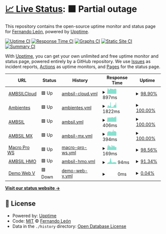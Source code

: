 # [📈 Live Status](https://fk-solutions.github.io/monitoring): <!--live status--> **🟧 Partial outage**

This repository contains the open-source uptime monitor and status page for [Fernando León](https://devtocloud.com), powered by [Upptime](https://github.com/upptime/upptime).

[![Uptime CI](https://github.com/fk-solutions/monitoring/workflows/Uptime%20CI/badge.svg)](https://github.com/fk-solutions/monitoring/actions?query=workflow%3A%22Uptime+CI%22)
[![Response Time CI](https://github.com/fk-solutions/monitoring/workflows/Response%20Time%20CI/badge.svg)](https://github.com/fk-solutions/monitoring/actions?query=workflow%3A%22Response+Time+CI%22)
[![Graphs CI](https://github.com/fk-solutions/monitoring/workflows/Graphs%20CI/badge.svg)](https://github.com/fk-solutions/monitoring/actions?query=workflow%3A%22Graphs+CI%22)
[![Static Site CI](https://github.com/fk-solutions/monitoring/workflows/Static%20Site%20CI/badge.svg)](https://github.com/fk-solutions/monitoring/actions?query=workflow%3A%22Static+Site+CI%22)
[![Summary CI](https://github.com/fk-solutions/monitoring/workflows/Summary%20CI/badge.svg)](https://github.com/fk-solutions/monitoring/actions?query=workflow%3A%22Summary+CI%22)

With [Upptime](https://upptime.js.org), you can get your own unlimited and free uptime monitor and status page, powered entirely by a GitHub repository. We use [Issues](https://github.com/fk-solutions/monitoring/issues) as incident reports, [Actions](https://github.com/fk-solutions/monitoring/actions) as uptime monitors, and [Pages](https://demo.upptime.js.org) for the status page.

<!--start: status pages-->
<!-- This summary is generated by Upptime (https://github.com/upptime/upptime) -->
<!-- Do not edit this manually, your changes will be overwritten -->
<!-- prettier-ignore -->
| URL | Status | History | Response Time | Uptime |
| --- | ------ | ------- | ------------- | ------ |
| <img alt="" src="https://favicons.githubusercontent.com/cloud.ambientesil.com" height="13"> [AMBSILCloud](https://cloud.ambientesil.com) | 🟩 Up | [ambsil-cloud.yml](https://github.com/FK-Solutions/monitoring/commits/HEAD/history/ambsil-cloud.yml) | <details><summary><img alt="Response time graph" src="./graphs/ambsil-cloud/response-time-week.png" height="20"> 897ms</summary><br><a href="https://fk-solutions.github.io/monitoring/history/ambsil-cloud"><img alt="Response time 897" src="https://img.shields.io/endpoint?url=https%3A%2F%2Fraw.githubusercontent.com%2FFK-Solutions%2Fmonitoring%2FHEAD%2Fapi%2Fambsil-cloud%2Fresponse-time.json"></a><br><a href="https://fk-solutions.github.io/monitoring/history/ambsil-cloud"><img alt="24-hour response time 889" src="https://img.shields.io/endpoint?url=https%3A%2F%2Fraw.githubusercontent.com%2FFK-Solutions%2Fmonitoring%2FHEAD%2Fapi%2Fambsil-cloud%2Fresponse-time-day.json"></a><br><a href="https://fk-solutions.github.io/monitoring/history/ambsil-cloud"><img alt="7-day response time 897" src="https://img.shields.io/endpoint?url=https%3A%2F%2Fraw.githubusercontent.com%2FFK-Solutions%2Fmonitoring%2FHEAD%2Fapi%2Fambsil-cloud%2Fresponse-time-week.json"></a><br><a href="https://fk-solutions.github.io/monitoring/history/ambsil-cloud"><img alt="30-day response time 897" src="https://img.shields.io/endpoint?url=https%3A%2F%2Fraw.githubusercontent.com%2FFK-Solutions%2Fmonitoring%2FHEAD%2Fapi%2Fambsil-cloud%2Fresponse-time-month.json"></a><br><a href="https://fk-solutions.github.io/monitoring/history/ambsil-cloud"><img alt="1-year response time 897" src="https://img.shields.io/endpoint?url=https%3A%2F%2Fraw.githubusercontent.com%2FFK-Solutions%2Fmonitoring%2FHEAD%2Fapi%2Fambsil-cloud%2Fresponse-time-year.json"></a></details> | <details><summary><a href="https://fk-solutions.github.io/monitoring/history/ambsil-cloud">98.90%</a></summary><a href="https://fk-solutions.github.io/monitoring/history/ambsil-cloud"><img alt="All-time uptime 98.90%" src="https://img.shields.io/endpoint?url=https%3A%2F%2Fraw.githubusercontent.com%2FFK-Solutions%2Fmonitoring%2FHEAD%2Fapi%2Fambsil-cloud%2Fuptime.json"></a><br><a href="https://fk-solutions.github.io/monitoring/history/ambsil-cloud"><img alt="24-hour uptime 97.58%" src="https://img.shields.io/endpoint?url=https%3A%2F%2Fraw.githubusercontent.com%2FFK-Solutions%2Fmonitoring%2FHEAD%2Fapi%2Fambsil-cloud%2Fuptime-day.json"></a><br><a href="https://fk-solutions.github.io/monitoring/history/ambsil-cloud"><img alt="7-day uptime 98.90%" src="https://img.shields.io/endpoint?url=https%3A%2F%2Fraw.githubusercontent.com%2FFK-Solutions%2Fmonitoring%2FHEAD%2Fapi%2Fambsil-cloud%2Fuptime-week.json"></a><br><a href="https://fk-solutions.github.io/monitoring/history/ambsil-cloud"><img alt="30-day uptime 98.90%" src="https://img.shields.io/endpoint?url=https%3A%2F%2Fraw.githubusercontent.com%2FFK-Solutions%2Fmonitoring%2FHEAD%2Fapi%2Fambsil-cloud%2Fuptime-month.json"></a><br><a href="https://fk-solutions.github.io/monitoring/history/ambsil-cloud"><img alt="1-year uptime 98.90%" src="https://img.shields.io/endpoint?url=https%3A%2F%2Fraw.githubusercontent.com%2FFK-Solutions%2Fmonitoring%2FHEAD%2Fapi%2Fambsil-cloud%2Fuptime-year.json"></a></details>
| <img alt="" src="https://favicons.githubusercontent.com/ambientesproductosdelimpieza.com" height="13"> [Ambientes](https://ambientesproductosdelimpieza.com) | 🟩 Up | [ambientes.yml](https://github.com/FK-Solutions/monitoring/commits/HEAD/history/ambientes.yml) | <details><summary><img alt="Response time graph" src="./graphs/ambientes/response-time-week.png" height="20"> 1822ms</summary><br><a href="https://fk-solutions.github.io/monitoring/history/ambientes"><img alt="Response time 1991" src="https://img.shields.io/endpoint?url=https%3A%2F%2Fraw.githubusercontent.com%2FFK-Solutions%2Fmonitoring%2FHEAD%2Fapi%2Fambientes%2Fresponse-time.json"></a><br><a href="https://fk-solutions.github.io/monitoring/history/ambientes"><img alt="24-hour response time 2606" src="https://img.shields.io/endpoint?url=https%3A%2F%2Fraw.githubusercontent.com%2FFK-Solutions%2Fmonitoring%2FHEAD%2Fapi%2Fambientes%2Fresponse-time-day.json"></a><br><a href="https://fk-solutions.github.io/monitoring/history/ambientes"><img alt="7-day response time 1822" src="https://img.shields.io/endpoint?url=https%3A%2F%2Fraw.githubusercontent.com%2FFK-Solutions%2Fmonitoring%2FHEAD%2Fapi%2Fambientes%2Fresponse-time-week.json"></a><br><a href="https://fk-solutions.github.io/monitoring/history/ambientes"><img alt="30-day response time 1991" src="https://img.shields.io/endpoint?url=https%3A%2F%2Fraw.githubusercontent.com%2FFK-Solutions%2Fmonitoring%2FHEAD%2Fapi%2Fambientes%2Fresponse-time-month.json"></a><br><a href="https://fk-solutions.github.io/monitoring/history/ambientes"><img alt="1-year response time 1991" src="https://img.shields.io/endpoint?url=https%3A%2F%2Fraw.githubusercontent.com%2FFK-Solutions%2Fmonitoring%2FHEAD%2Fapi%2Fambientes%2Fresponse-time-year.json"></a></details> | <details><summary><a href="https://fk-solutions.github.io/monitoring/history/ambientes">100.00%</a></summary><a href="https://fk-solutions.github.io/monitoring/history/ambientes"><img alt="All-time uptime 100.00%" src="https://img.shields.io/endpoint?url=https%3A%2F%2Fraw.githubusercontent.com%2FFK-Solutions%2Fmonitoring%2FHEAD%2Fapi%2Fambientes%2Fuptime.json"></a><br><a href="https://fk-solutions.github.io/monitoring/history/ambientes"><img alt="24-hour uptime 100.00%" src="https://img.shields.io/endpoint?url=https%3A%2F%2Fraw.githubusercontent.com%2FFK-Solutions%2Fmonitoring%2FHEAD%2Fapi%2Fambientes%2Fuptime-day.json"></a><br><a href="https://fk-solutions.github.io/monitoring/history/ambientes"><img alt="7-day uptime 100.00%" src="https://img.shields.io/endpoint?url=https%3A%2F%2Fraw.githubusercontent.com%2FFK-Solutions%2Fmonitoring%2FHEAD%2Fapi%2Fambientes%2Fuptime-week.json"></a><br><a href="https://fk-solutions.github.io/monitoring/history/ambientes"><img alt="30-day uptime 100.00%" src="https://img.shields.io/endpoint?url=https%3A%2F%2Fraw.githubusercontent.com%2FFK-Solutions%2Fmonitoring%2FHEAD%2Fapi%2Fambientes%2Fuptime-month.json"></a><br><a href="https://fk-solutions.github.io/monitoring/history/ambientes"><img alt="1-year uptime 100.00%" src="https://img.shields.io/endpoint?url=https%3A%2F%2Fraw.githubusercontent.com%2FFK-Solutions%2Fmonitoring%2FHEAD%2Fapi%2Fambientes%2Fuptime-year.json"></a></details>
| <img alt="" src="https://favicons.githubusercontent.com/ambsil.com.mx" height="13"> [AMBSIL](http://ambsil.com.mx) | 🟩 Up | [ambsil.yml](https://github.com/FK-Solutions/monitoring/commits/HEAD/history/ambsil.yml) | <details><summary><img alt="Response time graph" src="./graphs/ambsil/response-time-week.png" height="20"> 406ms</summary><br><a href="https://fk-solutions.github.io/monitoring/history/ambsil"><img alt="Response time 409" src="https://img.shields.io/endpoint?url=https%3A%2F%2Fraw.githubusercontent.com%2FFK-Solutions%2Fmonitoring%2FHEAD%2Fapi%2Fambsil%2Fresponse-time.json"></a><br><a href="https://fk-solutions.github.io/monitoring/history/ambsil"><img alt="24-hour response time 422" src="https://img.shields.io/endpoint?url=https%3A%2F%2Fraw.githubusercontent.com%2FFK-Solutions%2Fmonitoring%2FHEAD%2Fapi%2Fambsil%2Fresponse-time-day.json"></a><br><a href="https://fk-solutions.github.io/monitoring/history/ambsil"><img alt="7-day response time 406" src="https://img.shields.io/endpoint?url=https%3A%2F%2Fraw.githubusercontent.com%2FFK-Solutions%2Fmonitoring%2FHEAD%2Fapi%2Fambsil%2Fresponse-time-week.json"></a><br><a href="https://fk-solutions.github.io/monitoring/history/ambsil"><img alt="30-day response time 409" src="https://img.shields.io/endpoint?url=https%3A%2F%2Fraw.githubusercontent.com%2FFK-Solutions%2Fmonitoring%2FHEAD%2Fapi%2Fambsil%2Fresponse-time-month.json"></a><br><a href="https://fk-solutions.github.io/monitoring/history/ambsil"><img alt="1-year response time 409" src="https://img.shields.io/endpoint?url=https%3A%2F%2Fraw.githubusercontent.com%2FFK-Solutions%2Fmonitoring%2FHEAD%2Fapi%2Fambsil%2Fresponse-time-year.json"></a></details> | <details><summary><a href="https://fk-solutions.github.io/monitoring/history/ambsil">100.00%</a></summary><a href="https://fk-solutions.github.io/monitoring/history/ambsil"><img alt="All-time uptime 98.35%" src="https://img.shields.io/endpoint?url=https%3A%2F%2Fraw.githubusercontent.com%2FFK-Solutions%2Fmonitoring%2FHEAD%2Fapi%2Fambsil%2Fuptime.json"></a><br><a href="https://fk-solutions.github.io/monitoring/history/ambsil"><img alt="24-hour uptime 100.00%" src="https://img.shields.io/endpoint?url=https%3A%2F%2Fraw.githubusercontent.com%2FFK-Solutions%2Fmonitoring%2FHEAD%2Fapi%2Fambsil%2Fuptime-day.json"></a><br><a href="https://fk-solutions.github.io/monitoring/history/ambsil"><img alt="7-day uptime 100.00%" src="https://img.shields.io/endpoint?url=https%3A%2F%2Fraw.githubusercontent.com%2FFK-Solutions%2Fmonitoring%2FHEAD%2Fapi%2Fambsil%2Fuptime-week.json"></a><br><a href="https://fk-solutions.github.io/monitoring/history/ambsil"><img alt="30-day uptime 98.35%" src="https://img.shields.io/endpoint?url=https%3A%2F%2Fraw.githubusercontent.com%2FFK-Solutions%2Fmonitoring%2FHEAD%2Fapi%2Fambsil%2Fuptime-month.json"></a><br><a href="https://fk-solutions.github.io/monitoring/history/ambsil"><img alt="1-year uptime 98.35%" src="https://img.shields.io/endpoint?url=https%3A%2F%2Fraw.githubusercontent.com%2FFK-Solutions%2Fmonitoring%2FHEAD%2Fapi%2Fambsil%2Fuptime-year.json"></a></details>
| <img alt="" src="https://favicons.githubusercontent.com/ambsil.mx" height="13"> [AMBSIL MX](http://ambsil.mx) | 🟩 Up | [ambsil-mx.yml](https://github.com/FK-Solutions/monitoring/commits/HEAD/history/ambsil-mx.yml) | <details><summary><img alt="Response time graph" src="./graphs/ambsil-mx/response-time-week.png" height="20"> 394ms</summary><br><a href="https://fk-solutions.github.io/monitoring/history/ambsil-mx"><img alt="Response time 454" src="https://img.shields.io/endpoint?url=https%3A%2F%2Fraw.githubusercontent.com%2FFK-Solutions%2Fmonitoring%2FHEAD%2Fapi%2Fambsil-mx%2Fresponse-time.json"></a><br><a href="https://fk-solutions.github.io/monitoring/history/ambsil-mx"><img alt="24-hour response time 389" src="https://img.shields.io/endpoint?url=https%3A%2F%2Fraw.githubusercontent.com%2FFK-Solutions%2Fmonitoring%2FHEAD%2Fapi%2Fambsil-mx%2Fresponse-time-day.json"></a><br><a href="https://fk-solutions.github.io/monitoring/history/ambsil-mx"><img alt="7-day response time 394" src="https://img.shields.io/endpoint?url=https%3A%2F%2Fraw.githubusercontent.com%2FFK-Solutions%2Fmonitoring%2FHEAD%2Fapi%2Fambsil-mx%2Fresponse-time-week.json"></a><br><a href="https://fk-solutions.github.io/monitoring/history/ambsil-mx"><img alt="30-day response time 454" src="https://img.shields.io/endpoint?url=https%3A%2F%2Fraw.githubusercontent.com%2FFK-Solutions%2Fmonitoring%2FHEAD%2Fapi%2Fambsil-mx%2Fresponse-time-month.json"></a><br><a href="https://fk-solutions.github.io/monitoring/history/ambsil-mx"><img alt="1-year response time 454" src="https://img.shields.io/endpoint?url=https%3A%2F%2Fraw.githubusercontent.com%2FFK-Solutions%2Fmonitoring%2FHEAD%2Fapi%2Fambsil-mx%2Fresponse-time-year.json"></a></details> | <details><summary><a href="https://fk-solutions.github.io/monitoring/history/ambsil-mx">100.00%</a></summary><a href="https://fk-solutions.github.io/monitoring/history/ambsil-mx"><img alt="All-time uptime 98.35%" src="https://img.shields.io/endpoint?url=https%3A%2F%2Fraw.githubusercontent.com%2FFK-Solutions%2Fmonitoring%2FHEAD%2Fapi%2Fambsil-mx%2Fuptime.json"></a><br><a href="https://fk-solutions.github.io/monitoring/history/ambsil-mx"><img alt="24-hour uptime 100.00%" src="https://img.shields.io/endpoint?url=https%3A%2F%2Fraw.githubusercontent.com%2FFK-Solutions%2Fmonitoring%2FHEAD%2Fapi%2Fambsil-mx%2Fuptime-day.json"></a><br><a href="https://fk-solutions.github.io/monitoring/history/ambsil-mx"><img alt="7-day uptime 100.00%" src="https://img.shields.io/endpoint?url=https%3A%2F%2Fraw.githubusercontent.com%2FFK-Solutions%2Fmonitoring%2FHEAD%2Fapi%2Fambsil-mx%2Fuptime-week.json"></a><br><a href="https://fk-solutions.github.io/monitoring/history/ambsil-mx"><img alt="30-day uptime 98.35%" src="https://img.shields.io/endpoint?url=https%3A%2F%2Fraw.githubusercontent.com%2FFK-Solutions%2Fmonitoring%2FHEAD%2Fapi%2Fambsil-mx%2Fuptime-month.json"></a><br><a href="https://fk-solutions.github.io/monitoring/history/ambsil-mx"><img alt="1-year uptime 98.35%" src="https://img.shields.io/endpoint?url=https%3A%2F%2Fraw.githubusercontent.com%2FFK-Solutions%2Fmonitoring%2FHEAD%2Fapi%2Fambsil-mx%2Fuptime-year.json"></a></details>
| <img alt="" src="https://favicons.githubusercontent.com/portalmacropro.com.mx" height="13"> [Macro Pro WS](http://portalmacropro.com.mx/srvCFDi33/service1.asmx) | 🟩 Up | [macro-pro-ws.yml](https://github.com/FK-Solutions/monitoring/commits/HEAD/history/macro-pro-ws.yml) | <details><summary><img alt="Response time graph" src="./graphs/macro-pro-ws/response-time-week.png" height="20"> 169ms</summary><br><a href="https://fk-solutions.github.io/monitoring/history/macro-pro-ws"><img alt="Response time 179" src="https://img.shields.io/endpoint?url=https%3A%2F%2Fraw.githubusercontent.com%2FFK-Solutions%2Fmonitoring%2FHEAD%2Fapi%2Fmacro-pro-ws%2Fresponse-time.json"></a><br><a href="https://fk-solutions.github.io/monitoring/history/macro-pro-ws"><img alt="24-hour response time 160" src="https://img.shields.io/endpoint?url=https%3A%2F%2Fraw.githubusercontent.com%2FFK-Solutions%2Fmonitoring%2FHEAD%2Fapi%2Fmacro-pro-ws%2Fresponse-time-day.json"></a><br><a href="https://fk-solutions.github.io/monitoring/history/macro-pro-ws"><img alt="7-day response time 169" src="https://img.shields.io/endpoint?url=https%3A%2F%2Fraw.githubusercontent.com%2FFK-Solutions%2Fmonitoring%2FHEAD%2Fapi%2Fmacro-pro-ws%2Fresponse-time-week.json"></a><br><a href="https://fk-solutions.github.io/monitoring/history/macro-pro-ws"><img alt="30-day response time 179" src="https://img.shields.io/endpoint?url=https%3A%2F%2Fraw.githubusercontent.com%2FFK-Solutions%2Fmonitoring%2FHEAD%2Fapi%2Fmacro-pro-ws%2Fresponse-time-month.json"></a><br><a href="https://fk-solutions.github.io/monitoring/history/macro-pro-ws"><img alt="1-year response time 179" src="https://img.shields.io/endpoint?url=https%3A%2F%2Fraw.githubusercontent.com%2FFK-Solutions%2Fmonitoring%2FHEAD%2Fapi%2Fmacro-pro-ws%2Fresponse-time-year.json"></a></details> | <details><summary><a href="https://fk-solutions.github.io/monitoring/history/macro-pro-ws">98.56%</a></summary><a href="https://fk-solutions.github.io/monitoring/history/macro-pro-ws"><img alt="All-time uptime 98.83%" src="https://img.shields.io/endpoint?url=https%3A%2F%2Fraw.githubusercontent.com%2FFK-Solutions%2Fmonitoring%2FHEAD%2Fapi%2Fmacro-pro-ws%2Fuptime.json"></a><br><a href="https://fk-solutions.github.io/monitoring/history/macro-pro-ws"><img alt="24-hour uptime 97.51%" src="https://img.shields.io/endpoint?url=https%3A%2F%2Fraw.githubusercontent.com%2FFK-Solutions%2Fmonitoring%2FHEAD%2Fapi%2Fmacro-pro-ws%2Fuptime-day.json"></a><br><a href="https://fk-solutions.github.io/monitoring/history/macro-pro-ws"><img alt="7-day uptime 98.56%" src="https://img.shields.io/endpoint?url=https%3A%2F%2Fraw.githubusercontent.com%2FFK-Solutions%2Fmonitoring%2FHEAD%2Fapi%2Fmacro-pro-ws%2Fuptime-week.json"></a><br><a href="https://fk-solutions.github.io/monitoring/history/macro-pro-ws"><img alt="30-day uptime 98.83%" src="https://img.shields.io/endpoint?url=https%3A%2F%2Fraw.githubusercontent.com%2FFK-Solutions%2Fmonitoring%2FHEAD%2Fapi%2Fmacro-pro-ws%2Fuptime-month.json"></a><br><a href="https://fk-solutions.github.io/monitoring/history/macro-pro-ws"><img alt="1-year uptime 98.83%" src="https://img.shields.io/endpoint?url=https%3A%2F%2Fraw.githubusercontent.com%2FFK-Solutions%2Fmonitoring%2FHEAD%2Fapi%2Fmacro-pro-ws%2Fuptime-year.json"></a></details>
| <img alt="" src="https://favicons.githubusercontent.com/null" height="13"> [AMBSIL HMO](ambienteshmo.fortiddns.com) | 🟩 Up | [ambsil-hmo.yml](https://github.com/FK-Solutions/monitoring/commits/HEAD/history/ambsil-hmo.yml) | <details><summary><img alt="Response time graph" src="./graphs/ambsil-hmo/response-time-week.png" height="20"> 94ms</summary><br><a href="https://fk-solutions.github.io/monitoring/history/ambsil-hmo"><img alt="Response time 94" src="https://img.shields.io/endpoint?url=https%3A%2F%2Fraw.githubusercontent.com%2FFK-Solutions%2Fmonitoring%2FHEAD%2Fapi%2Fambsil-hmo%2Fresponse-time.json"></a><br><a href="https://fk-solutions.github.io/monitoring/history/ambsil-hmo"><img alt="24-hour response time 100" src="https://img.shields.io/endpoint?url=https%3A%2F%2Fraw.githubusercontent.com%2FFK-Solutions%2Fmonitoring%2FHEAD%2Fapi%2Fambsil-hmo%2Fresponse-time-day.json"></a><br><a href="https://fk-solutions.github.io/monitoring/history/ambsil-hmo"><img alt="7-day response time 94" src="https://img.shields.io/endpoint?url=https%3A%2F%2Fraw.githubusercontent.com%2FFK-Solutions%2Fmonitoring%2FHEAD%2Fapi%2Fambsil-hmo%2Fresponse-time-week.json"></a><br><a href="https://fk-solutions.github.io/monitoring/history/ambsil-hmo"><img alt="30-day response time 94" src="https://img.shields.io/endpoint?url=https%3A%2F%2Fraw.githubusercontent.com%2FFK-Solutions%2Fmonitoring%2FHEAD%2Fapi%2Fambsil-hmo%2Fresponse-time-month.json"></a><br><a href="https://fk-solutions.github.io/monitoring/history/ambsil-hmo"><img alt="1-year response time 94" src="https://img.shields.io/endpoint?url=https%3A%2F%2Fraw.githubusercontent.com%2FFK-Solutions%2Fmonitoring%2FHEAD%2Fapi%2Fambsil-hmo%2Fresponse-time-year.json"></a></details> | <details><summary><a href="https://fk-solutions.github.io/monitoring/history/ambsil-hmo">91.34%</a></summary><a href="https://fk-solutions.github.io/monitoring/history/ambsil-hmo"><img alt="All-time uptime 91.34%" src="https://img.shields.io/endpoint?url=https%3A%2F%2Fraw.githubusercontent.com%2FFK-Solutions%2Fmonitoring%2FHEAD%2Fapi%2Fambsil-hmo%2Fuptime.json"></a><br><a href="https://fk-solutions.github.io/monitoring/history/ambsil-hmo"><img alt="24-hour uptime 97.67%" src="https://img.shields.io/endpoint?url=https%3A%2F%2Fraw.githubusercontent.com%2FFK-Solutions%2Fmonitoring%2FHEAD%2Fapi%2Fambsil-hmo%2Fuptime-day.json"></a><br><a href="https://fk-solutions.github.io/monitoring/history/ambsil-hmo"><img alt="7-day uptime 91.34%" src="https://img.shields.io/endpoint?url=https%3A%2F%2Fraw.githubusercontent.com%2FFK-Solutions%2Fmonitoring%2FHEAD%2Fapi%2Fambsil-hmo%2Fuptime-week.json"></a><br><a href="https://fk-solutions.github.io/monitoring/history/ambsil-hmo"><img alt="30-day uptime 91.34%" src="https://img.shields.io/endpoint?url=https%3A%2F%2Fraw.githubusercontent.com%2FFK-Solutions%2Fmonitoring%2FHEAD%2Fapi%2Fambsil-hmo%2Fuptime-month.json"></a><br><a href="https://fk-solutions.github.io/monitoring/history/ambsil-hmo"><img alt="1-year uptime 91.34%" src="https://img.shields.io/endpoint?url=https%3A%2F%2Fraw.githubusercontent.com%2FFK-Solutions%2Fmonitoring%2FHEAD%2Fapi%2Fambsil-hmo%2Fuptime-year.json"></a></details>
| <img alt="" src="https://favicons.githubusercontent.com/demo.org" height="13"> [Demo Web V](https://demo.org) | 🟥 Down | [demo-web-v.yml](https://github.com/FK-Solutions/monitoring/commits/HEAD/history/demo-web-v.yml) | <details><summary><img alt="Response time graph" src="./graphs/demo-web-v/response-time-week.png" height="20"> 0ms</summary><br><a href="https://fk-solutions.github.io/monitoring/history/demo-web-v"><img alt="Response time 0" src="https://img.shields.io/endpoint?url=https%3A%2F%2Fraw.githubusercontent.com%2FFK-Solutions%2Fmonitoring%2FHEAD%2Fapi%2Fdemo-web-v%2Fresponse-time.json"></a><br><a href="https://fk-solutions.github.io/monitoring/history/demo-web-v"><img alt="24-hour response time 0" src="https://img.shields.io/endpoint?url=https%3A%2F%2Fraw.githubusercontent.com%2FFK-Solutions%2Fmonitoring%2FHEAD%2Fapi%2Fdemo-web-v%2Fresponse-time-day.json"></a><br><a href="https://fk-solutions.github.io/monitoring/history/demo-web-v"><img alt="7-day response time 0" src="https://img.shields.io/endpoint?url=https%3A%2F%2Fraw.githubusercontent.com%2FFK-Solutions%2Fmonitoring%2FHEAD%2Fapi%2Fdemo-web-v%2Fresponse-time-week.json"></a><br><a href="https://fk-solutions.github.io/monitoring/history/demo-web-v"><img alt="30-day response time 0" src="https://img.shields.io/endpoint?url=https%3A%2F%2Fraw.githubusercontent.com%2FFK-Solutions%2Fmonitoring%2FHEAD%2Fapi%2Fdemo-web-v%2Fresponse-time-month.json"></a><br><a href="https://fk-solutions.github.io/monitoring/history/demo-web-v"><img alt="1-year response time 0" src="https://img.shields.io/endpoint?url=https%3A%2F%2Fraw.githubusercontent.com%2FFK-Solutions%2Fmonitoring%2FHEAD%2Fapi%2Fdemo-web-v%2Fresponse-time-year.json"></a></details> | <details><summary><a href="https://fk-solutions.github.io/monitoring/history/demo-web-v">0.04%</a></summary><a href="https://fk-solutions.github.io/monitoring/history/demo-web-v"><img alt="All-time uptime 0.04%" src="https://img.shields.io/endpoint?url=https%3A%2F%2Fraw.githubusercontent.com%2FFK-Solutions%2Fmonitoring%2FHEAD%2Fapi%2Fdemo-web-v%2Fuptime.json"></a><br><a href="https://fk-solutions.github.io/monitoring/history/demo-web-v"><img alt="24-hour uptime 0.04%" src="https://img.shields.io/endpoint?url=https%3A%2F%2Fraw.githubusercontent.com%2FFK-Solutions%2Fmonitoring%2FHEAD%2Fapi%2Fdemo-web-v%2Fuptime-day.json"></a><br><a href="https://fk-solutions.github.io/monitoring/history/demo-web-v"><img alt="7-day uptime 0.04%" src="https://img.shields.io/endpoint?url=https%3A%2F%2Fraw.githubusercontent.com%2FFK-Solutions%2Fmonitoring%2FHEAD%2Fapi%2Fdemo-web-v%2Fuptime-week.json"></a><br><a href="https://fk-solutions.github.io/monitoring/history/demo-web-v"><img alt="30-day uptime 0.04%" src="https://img.shields.io/endpoint?url=https%3A%2F%2Fraw.githubusercontent.com%2FFK-Solutions%2Fmonitoring%2FHEAD%2Fapi%2Fdemo-web-v%2Fuptime-month.json"></a><br><a href="https://fk-solutions.github.io/monitoring/history/demo-web-v"><img alt="1-year uptime 0.04%" src="https://img.shields.io/endpoint?url=https%3A%2F%2Fraw.githubusercontent.com%2FFK-Solutions%2Fmonitoring%2FHEAD%2Fapi%2Fdemo-web-v%2Fuptime-year.json"></a></details>

<!--end: status pages-->

[**Visit our status website →**](https://demo.upptime.js.org)

## 📄 License

- Powered by: [Upptime](https://github.com/upptime/upptime)
- Code: [MIT](./LICENSE) © [Fernando León](https://devtocloud.com)
- Data in the `./history` directory: [Open Database License](https://opendatacommons.org/licenses/odbl/1-0/)
